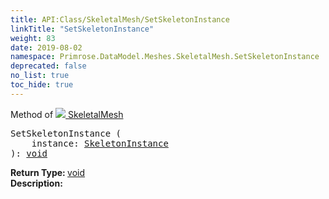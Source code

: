 ```yaml
---
title: API:Class/SkeletalMesh/SetSkeletonInstance
linkTitle: "SetSkeletonInstance"
weight: 83
date: 2019-08-02
namespace: Primrose.DataModel.Meshes.SkeletalMesh.SetSkeletonInstance
deprecated: false
no_list: true
toc_hide: true
---
```

Method of <a href="/docs/api-reference/Class/SkeletalMesh"><img src="/icons/silk/skeletmesh.png"/>&nbsp;SkeletalMesh</a>
<pre class="method-declaration">
SetSkeletonInstance (
    instance: <a class="type" href="/docs/api-reference/Class/SkeletonInstance">SkeletonInstance</a>
): <a class="type" href="/docs/api-reference/System/void">void</a></pre>
<b>Return Type: </b>
<a class="type" href="/docs/api-reference/System/void">void</a>
<br/>
<b>Description: </b>